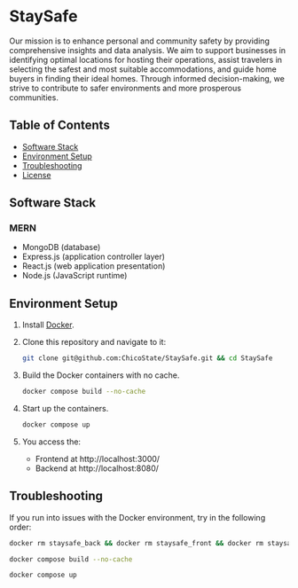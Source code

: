 # StaySafe
Our mission is to enhance personal and community safety by providing comprehensive
insights and data analysis. We aim to support businesses in identifying optimal locations for
hosting their operations, assist travelers in selecting the safest and most suitable
accommodations, and guide home buyers in finding their ideal homes. Through informed
decision-making, we strive to contribute to safer environments and more prosperous
communities.

## Table of Contents
* [Software Stack](#Software-Stack)
* [Environment Setup](#Environment-Setup)
* [Troubleshooting](#Troubleshooting)
* [License](#License)

## Software Stack
### MERN
* MongoDB (database)
* Express.js (application controller layer)
* React.js (web application presentation)
* Node.js (JavaScript runtime)

## Environment Setup
1. Install [Docker](https://www.docker.com/).

2. Clone this repository and navigate to it:
    ```bash
    git clone git@github.com:ChicoState/StaySafe.git && cd StaySafe
    ```

3. Build the Docker containers with no cache.
    ```bash
    docker compose build --no-cache
    ```

4. Start up the containers.
    ```bash
    docker compose up 
    ```
5. You access the:
    * Frontend at http://localhost:3000/
    * Backend at http://localhost:8080/

## Troubleshooting

If you run into issues with the Docker environment, try in the following order:
```bash
docker rm staysafe_back && docker rm staysafe_front && docker rm staysafe_mongo
```
```bash
docker compose build --no-cache
```
```bash
docker compose up
```